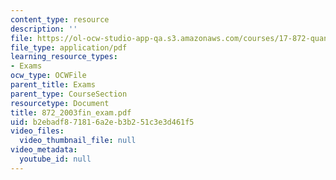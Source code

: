 ```yaml
---
content_type: resource
description: ''
file: https://ol-ocw-studio-app-qa.s3.amazonaws.com/courses/17-872-quantitative-research-in-political-science-and-public-policy-spring-2004/b2ebadf871816a2eb3b251c3e3d461f5_872_2003fin_exam.pdf
file_type: application/pdf
learning_resource_types:
- Exams
ocw_type: OCWFile
parent_title: Exams
parent_type: CourseSection
resourcetype: Document
title: 872_2003fin_exam.pdf
uid: b2ebadf8-7181-6a2e-b3b2-51c3e3d461f5
video_files:
  video_thumbnail_file: null
video_metadata:
  youtube_id: null
---
```

